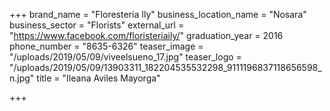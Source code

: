 +++
brand_name = "Floresteria Ily"
business_location_name = "Nosara"
business_sector = "Florists"
external_url = "https://www.facebook.com/floristeriaily/"
graduation_year = 2016
phone_number = "8635-6326"
teaser_image = "/uploads/2019/05/09/viveelsueno_17.jpg"
teaser_logo = "/uploads/2019/05/09/13903311_182204535532298_9111196837118656598_n.jpg"
title = "Ileana Aviles Mayorga"

+++
